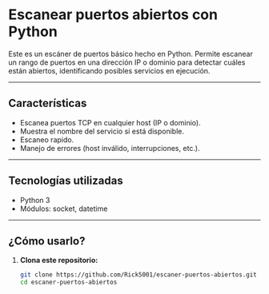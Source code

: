 # Escanear puertos abiertos con Python

Este es un escáner de puertos básico hecho en Python. Permite escanear un rango de puertos en una dirección IP o dominio para detectar cuáles están abiertos, identificando posibles servicios en ejecución.

---

##  Características

- Escanea puertos TCP en cualquier host (IP o dominio).
- Muestra el nombre del servicio si está disponible.
- Escaneo rapido.
- Manejo de errores (host inválido, interrupciones, etc.).

---

##  Tecnologías utilizadas

- Python 3
- Módulos: socket, datetime

---

##  ¿Cómo usarlo?

1. **Clona este repositorio:**
   ```bash
   git clone https://github.com/Rick5001/escaner-puertos-abiertos.git
   cd escaner-puertos-abiertos
